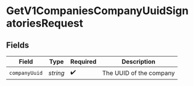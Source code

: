 # GetV1CompaniesCompanyUuidSignatoriesRequest


## Fields

| Field                   | Type                    | Required                | Description             |
| ----------------------- | ----------------------- | ----------------------- | ----------------------- |
| `companyUuid`           | *string*                | :heavy_check_mark:      | The UUID of the company |